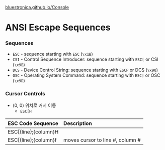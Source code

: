 [bluestronica.github.io/Console](https://bluestronica.github.io/Console)

# ANSI Escape Sequences
### Sequences
- `ESC` - sequence starting with `ESC` (`\x1B`)
- `CSI` - Control Sequence Introducer: sequence starting with `ESC[` or CSI (`\x9B`)
- `DCS` - Device Control String: sequence starting with `ESCP` or DCS (`\x90`)
- `OSC` - Operating System Command: sequence starting with `ESC]` or OSC (`\x9D`)

### Cursor Controls
- (0, 0) 위치로 커서 이동
    - `ESC[H`

|ESC Code Sequence|Description|
|:---|:---|
|ESC[{line};{column}H
ESC[{line};{column}f|moves cursor to line #, column #|